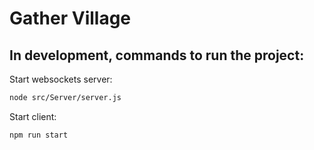 # Gather Village

## In development, commands to run the project:

Start websockets server:

```bash
node src/Server/server.js
```

Start client:

```bash
npm run start
```

